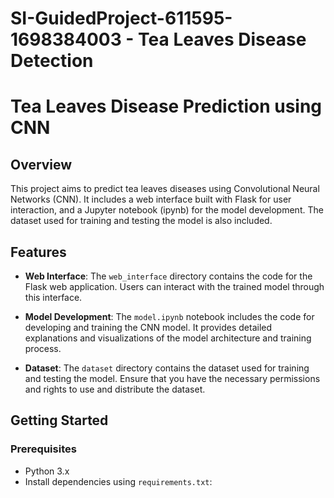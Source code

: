 # SI-GuidedProject-611595-1698384003 - Tea Leaves Disease Detection

# Tea Leaves Disease Prediction using CNN

## Overview

This project aims to predict tea leaves diseases using Convolutional Neural Networks (CNN). It includes a web interface built with Flask for user interaction, and a Jupyter notebook (ipynb) for the model development. The dataset used for training and testing the model is also included.

## Features

- **Web Interface**: The `web_interface` directory contains the code for the Flask web application. Users can interact with the trained model through this interface.

- **Model Development**: The `model.ipynb` notebook includes the code for developing and training the CNN model. It provides detailed explanations and visualizations of the model architecture and training process.

- **Dataset**: The `dataset` directory contains the dataset used for training and testing the model. Ensure that you have the necessary permissions and rights to use and distribute the dataset.

## Getting Started

### Prerequisites

- Python 3.x
- Install dependencies using `requirements.txt`:
